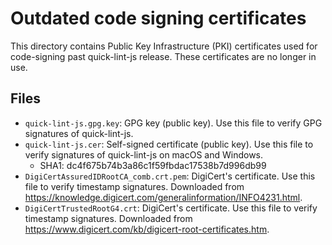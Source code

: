 # Outdated code signing certificates

This directory contains Public Key Infrastructure (PKI) certificates used for
code-signing past quick-lint-js release. These certificates are no longer in
use.

## Files

* `quick-lint-js.gpg.key`: GPG key (public key). Use this file to verify GPG
  signatures of quick-lint-js.
* `quick-lint-js.cer`: Self-signed certificate (public key). Use this file to
  verify signatures of quick-lint-js on macOS and Windows.
  * SHA1: dc4f675b74b3a86c1f59fbdac17538b7d996db99
* `DigiCertAssuredIDRootCA_comb.crt.pem`: DigiCert's certificate. Use this file
  to verify timestamp signatures. Downloaded from
  <https://knowledge.digicert.com/generalinformation/INFO4231.html>.
* `DigiCertTrustedRootG4.crt`: DigiCert's certificate. Use this file
  to verify timestamp signatures. Downloaded from
  <https://www.digicert.com/kb/digicert-root-certificates.htm>.
